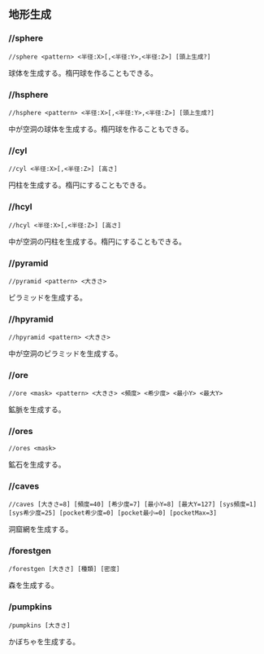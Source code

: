 ## 地形生成

### //sphere

```command
//sphere <pattern> <半径:X>[,<半径:Y>,<半径:Z>] [頭上生成?]
```

球体を生成する。楕円球を作ることもできる。

### //hsphere

```command
//hsphere <pattern> <半径:X>[,<半径:Y>,<半径:Z>] [頭上生成?]
```

中が空洞の球体を生成する。楕円球を作ることもできる。

### //cyl

```command
//cyl <半径:X>[,<半径:Z>] [高さ]
```

円柱を生成する。楕円にすることもできる。

### //hcyl

```command
//hcyl <半径:X>[,<半径:Z>] [高さ]
```

中が空洞の円柱を生成する。楕円にすることもできる。

### //pyramid

```command
//pyramid <pattern> <大きさ>
```

ピラミッドを生成する。

### //hpyramid

```command
//hpyramid <pattern> <大きさ>
```

中が空洞のピラミッドを生成する。

### //ore

```command
//ore <mask> <pattern> <大きさ> <頻度> <希少度> <最小Y> <最大Y>
```

鉱脈を生成する。

### //ores

```command
//ores <mask>
```

鉱石を生成する。

### //caves

```command
//caves [大きさ=8] [頻度=40] [希少度=7] [最小Y=8] [最大Y=127] [sys頻度=1] [sys希少度=25] [pocket希少度=0] [pocket最小=0] [pocketMax=3]
```

洞窟網を生成する。

### /forestgen

```command
/forestgen [大きさ] [種類] [密度]
```

森を生成する。

### /pumpkins

```command
/pumpkins [大きさ]
```

かぼちゃを生成する。
